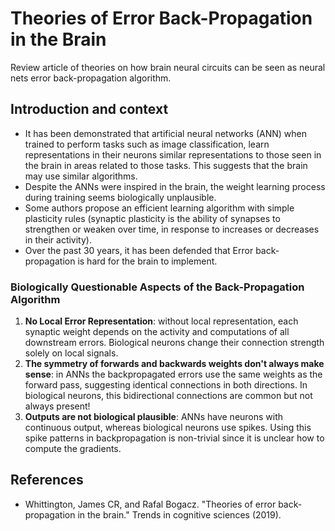 # Theories of Error Back-Propagation in the Brain

Review article of theories on how brain neural circuits can be seen as neural nets error back-propagation algorithm. 

## Introduction and context

- It has been demonstrated that artificial neural networks (ANN) when trained to perform tasks such as image classification, learn representations in their neurons similar representations to those seen in the brain in areas related to those tasks. This suggests that the brain may use similar algorithms.
- Despite the ANNs were inspired in the brain, the weight learning process during training seems biologically unplausible. 
- Some authors propose an efficient learning algorithm with simple plasticity rules (synaptic plasticity is the ability of synapses to strengthen or weaken over time, in response to increases or decreases in their activity).
- Over the past 30 years, it has been defended that Error back-propagation is hard for the brain to implement.

### Biologically Questionable Aspects of the Back-Propagation Algorithm

1. **No Local Error Representation**: without local representation, each synaptic weight depends on the activity and computations of all downstream errors. Biological neurons change their connection strength solely on local signals.
2. **The symmetry of forwards and backwards weights don't always make sense**: in ANNs the backpropagated errors use the same weights as the forward pass, suggesting identical connections in both directions. In biological neurons, this bidirectional connections are common but not always present!
3. **Outputs are not biological plausible**: ANNs have neurons with continuous output, whereas biological neurons use spikes. Using this spike patterns in backpropagation is non-trivial since it is unclear how to compute the gradients.

## References
- Whittington, James CR, and Rafal Bogacz. "Theories of error back-propagation in the brain." Trends in cognitive sciences (2019).